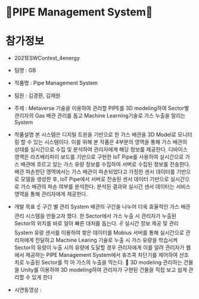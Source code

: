 # 🔧PIPE Management System🔧

# 참가정보

- 2021ESWContest_4energy
- 팀명 :  GB
- 작품명 : Pipe Management System
- 팀원 : 김경환, 김채원

- 주제 : Metaverse 기술을 이용하여 관리할 PIPE를 3D modeling하여 Sector별 관리자의 Gas 배관 관리를 돕고 Machine Learning기술로 가스 누출을 알리는 System

- 작품설명
 본 시스템은 디지털 트윈을 기반으로 한 가스 배관을 3D Model로 모니터링 할 수 있는 시스템이다. 이를 위해 본 작품은 4부분의 영역을 통해 가스 배관의 상태를 실시간으로 수집 및 분석하여 관리자에게 해당 정보를 제공한다. 디바이스 영역은 라즈베리파이 보드를 기반으로 구현한 IoT Pipe를 사용하여 실시간으로 가스 배관에 흐르고 있는 가스 유량 정보를 수집하여 서버로 수집된 정보를 전송한다. 배관 파손판단 영역에서는 가스 배관이 파손되었다고 가정한 센서 데이터를 기반으로 모델을 생성한 후, IoT Pipe에서 서버로 전송된 센서 데이터 기반으로 실시간으로 가스 배관의 파손 여부를 분석한다. 분석된 결과와 실시간 센서 데이터는 서비스 영역을 통해 관리자에게 제공한다.
 
- 개발 목표
  ☝ 구간 별 관리 System
    배관의 구간을 나누어 더욱 효율적인 가스 배관 관리 시스템을 만들고자 했다. 한 Sector에서 가스 누출 시      관리자가 누출된 Sector의 위치를 바로 알아 빠른 대처를 돕는다.
  ✌ 실시간 정보 제공 및 관리 System
    유량 센서를 이용하여 쌓은 데이터를 Mobius 서버를 통해 실시간으로 관리자에게 전달하고 Machine Learing     기술로 누출 시 가스 유량을 학습시켜 Sector의 유량이 누출 시의 유량에 도달할 경우 관리자에게 이를 알려     관리자가 웹에서 제공하는 PIPE Management System에서 휴즈콕 차단기를 제어하여 선조치로 누출된 Sector를 막   아 가스의 누출을 막는다.
  🤟 3D modeling
   관리하는 건물을 Unity를 이용하여 3D modeling하여 관리자가 구현된 건물을 직접 보고 쉽게 관리할 수 있게     한다
   
- 시연동영상 : 
